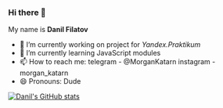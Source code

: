 ### Hi there 👋

My name is **Danil Filatov**


- 🔭 I’m currently working on project for *Yandex.Praktikum*
- 🌱 I’m currently learning JavaScript modules
- 📫 How to reach me: telegram - @MorganKatarn 
                       instagram - morgan_katarn
- 😄 Pronouns: Dude

[![Danil's GitHub stats](https://github-readme-stats.vercel.app/api?username=KaerMorgan)](https://github.com/anuraghazra/github-readme-stats)
